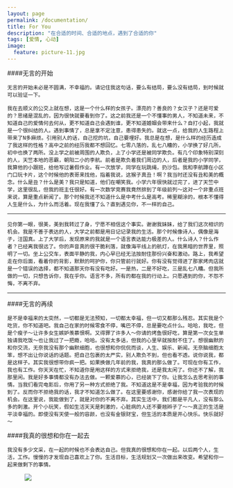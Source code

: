 ```yaml
---
layout: page
permalink: /documentation/
title: For You
description: "在合适的时间、合适的地点，遇到了合适的你"
tags: [爱情, 心动]
image: 
  feature: picture-11.jpg
---
```


####无言的开始

    无言的开始未必是不圆满，不幸福的。请记住我这句话，要么有结局，要么没有结局，到时候就可以验证一下。
    
    我在去顺义的公交上就在想，这是一个什么样的女孩子。漂亮的？善良的？女汉子？还是可爱的？思绪是混乱的，因为很快就要看到你了。这之前我还是一个不懂事的男人，不知道未来，不知道自己的爱情何去何从，更不知道自己会遇到谁，更不知道婚姻会带来什么？自打小起，我就是一个很纠结的人。遇到事情了，总是拿不定注意，患得患失的。就这一点，给我的人生路程上带来了N多麻烦。引用别人的话，自己挖的坑，自己要埋好。我总是在想，是什么样的经历造成了我这样的性格？高中之前的经历我都不想回忆。七零八落的，乱七八糟的，小学换了好几所，初中也换了两所。没上学之前被周围的人欺负，上了小学还是被同学欺负。有几个印象特别深刻的人，天竺本地的恶霸，朝阳二小的李航。前者是欺负着我们周边的人，后者是我的小学同学，我算他的小跟班，给他写过暑假作业。有一次放学，同学在玩跳绳，扔沙包。我和李航蹲在小区门口玩卡片，这个时候他的表哥来找他，指着我说，这猴子真丑！啊？我当时还没有丑和美的概念。什么是丑？什么是美？我只是知道，他们在嘲笑我。小学六年很快就过完了，进了天竺中学，这里很乱，但我的班主任很好。有一次数学竞赛我竟然排到了年级前列～这对一个非重点班来说，算是重点新闻了。那个时候我还不知道什么是中考什么是高考。稀里糊涂的，根本不懂得人生是什么，为什么而活着。现在我懂了么？直到遇见你，不一样的自己。
    
----    

    见你第一眼，很美，美到我转过了身，宁愿不相信这个事实。谢谢我妹妹，给了我们这次相识的机会。我是不善于表达的人，大学之前都是用日记记录我的生活。那个时候像诗人，偶像是海子，汪国真。上了大学后，发现原来的我就是一个语言表达能力极差的人。什么诗人？什么作者？已经离我很远了。你的声音真的很干脆利落，就像海平线上的航灯，在我黑暗的世界里，照明了一切。坐上公交车，表面平静的我，内心早已经无法按耐住那份兴奋和激动。路上，我希望走在你后面，看着你的背影，默默的呵护你，你只管前行就好。你有没有觉得进了那家烤肉店就是一个错误的选择，都不知道那天你有没有吃好。一是热，二是不好吃，三是乱七八糟。但我所做的一切，只想告诉你，我在乎你。语言不多，所有的都在我的行动上。只愿遇到的你，不怨不悔，不离不弃。
    
----
   	
####无言的再续

    是不是幸福来的太突然，一切都是无法预知，一切都太幸福，但一切又都那么残忍。其实我是个吃货，你不知道吧。我自己在家的时候零食不停，嘴巴不停，总是要吃点什么。哈哈，我吃，但是个瘦子～让许多女生嫉妒羡慕恨啊。又得罪了许多人～你请的烤鱼很好吃，算是第一次女生单独请我吃饭～也让我过了一把瘾，哈哈。没有太多话，但我的心里早就按耐不住了。想很幽默的和你交流，无奈我没有那个幽默细胞，也很想和你侃侃而谈，人生、娱乐、新闻。无奈脑细胞太笨，想不出让你说话的话题。把自己包裹的太严实，别人欺负不到，但也看不透。说你说我，都是这样子。其实我很想带你疯一把。如果换做几年前的我，我真的那么做了。可现在你有工作，我也有工作。你天天在忙，不知道你是用这样的方式来拒绝我，还是我太闲了。你还不了解，我那里闲。我是好多事情都没有办法去做。一颗爱慕的心，已经装下了你。让我怎么去思考别的事情。当我们看完电影后，你用了另一种方式拒绝了我。不知道这是不是幸福，因为考验我的时候到了。反而你不拒绝我的话，我才不知道怎么做了。在这里要感谢你，感谢你给了我一次表现的机会。在这里说，我能做到了，就是对你的不离不弃。其实生活中，我们都是平凡人，没有那么多的刺激。开个小玩笑，假如生活天天是刺激的，心脏病的人还不要翘辫子了～～真正的生活是平淡幸福的。即使没有天使一般的容颜，也没有金银财宝，但生活的本质是开心快乐。快乐就好～
    
####我真的很想和你在一起去

    我没有多少文采，在一起的时候也不会表达自己。但我真的很想和你在一起。以后两个人，生活，工作。慢慢的才发现自己喜欢上了你。生活目标，生活规划又一次做出来改变。希望和你一起来做剩下的事情。
    
    
<figure class="half">
	<a href="{{ site.url }}/images/qiyin.png"><img src="{{ site.url }}/images/qiyin.png"></a>
</figure>